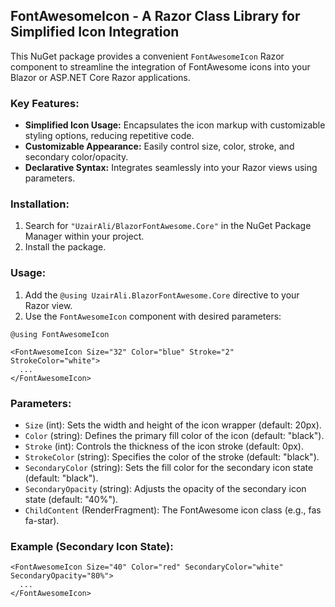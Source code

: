 ## FontAwesomeIcon - A Razor Class Library for Simplified Icon Integration

This NuGet package provides a convenient `FontAwesomeIcon` Razor component to streamline the integration of FontAwesome icons into your Blazor or ASP.NET Core Razor applications.

### Key Features:

- **Simplified Icon Usage:** Encapsulates the icon markup with customizable styling options, reducing repetitive code.
- **Customizable Appearance:** Easily control size, color, stroke, and secondary color/opacity.
- **Declarative Syntax:** Integrates seamlessly into your Razor views using parameters.

### Installation:

1. Search for `"UzairAli/BlazorFontAwesome.Core"` in the NuGet Package Manager within your project.
2. Install the package.

### Usage:

1. Add the `@using UzairAli.BlazorFontAwesome.Core` directive to your Razor view.
2. Use the `FontAwesomeIcon` component with desired parameters:

```razor
@using FontAwesomeIcon

<FontAwesomeIcon Size="32" Color="blue" Stroke="2" StrokeColor="white">
  ...
</FontAwesomeIcon>
```

### Parameters:

- `Size` (int): Sets the width and height of the icon wrapper (default: 20px).
- `Color` (string): Defines the primary fill color of the icon (default: "black").
- `Stroke` (int): Controls the thickness of the icon stroke (default: 0px).
- `StrokeColor` (string): Specifies the color of the stroke (default: "black").
- `SecondaryColor` (string): Sets the fill color for the secondary icon state (default: "black").
- `SecondaryOpacity` (string): Adjusts the opacity of the secondary icon state (default: "40%").
- `ChildContent` (RenderFragment): The FontAwesome icon class (e.g., fas fa-star).

### Example (Secondary Icon State):

```razor
<FontAwesomeIcon Size="40" Color="red" SecondaryColor="white" SecondaryOpacity="80%">
  ...
</FontAwesomeIcon>
```